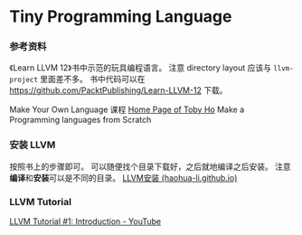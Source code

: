 # Tiny Programming Language 

### 参考资料
《Learn LLVM 12》书中示范的玩具编程语言。
注意 directory layout 应该与 `llvm-project` 里面差不多。
书中代码可以在 https://github.com/PacktPublishing/Learn-LLVM-12 下载。


Make Your Own Language 课程
[Home Page of Toby Ho](https://tobyho.com/)
Make a Programming languages from Scratch 


### 安装 LLVM 
按照书上的步骤即可。
可以随便找个目录下载好，之后就地编译之后安装。
注意**编译**和**安装**可以是不同的目录。
[LLVM安装 (haohua-li.github.io)](https://haohua-li.github.io/2022/01/18/llvm-installation.html)



### LLVM Tutorial 
[LLVM Tutorial #1: Introduction - YouTube](https://www.youtube.com/watch?v=DWHDjVI5juo)
